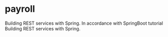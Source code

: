# payroll
Building REST services with Spring.
In accordance with SpringBoot tutorial Building REST services with Spring. 
